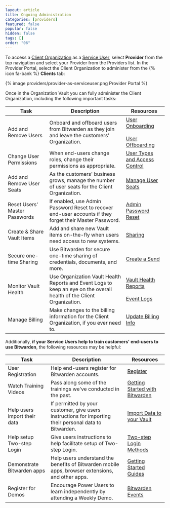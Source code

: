 ```yaml
---
layout: article
title: Ongoing Administration
categories: [providers]
featured: false
popular: false
hidden: false
tags: []
order: "06"
---
```


To access a [Client Organization]({{site.baseurl}}/providers/#client-organizations) as a [Service User]({{site.baseurl}}/provider-users/#provider-user-types), select **Provider** from the top navigation and select your Provider from the Providers list. In the Provider Portal, select the Client Organization to administer from the {% icon fa-bank %} **Clients** tab:

{% image providers/provider-as-serviceuser.png Provider Portal %}

Once in the Organization Vault you can fully administer the Client Organization, including the following important tasks:

|Task|Description|Resources|
|----|-----------|---------|
|Add and Remove Users|Onboard and offboard users from Bitwarden as they join and leave the customers' Organization.|[User Onboarding]({{site.baseurl}}/managing-users/#onboard)<br><br>[User Offboarding]({{site.baseurl}}/managing-users/#offboard)|
|Change User Permissions|When end-users change roles, change their permissions as appropriate.|[User Types and Access Control]({{site.baseurl}}/user-types-access-control/)|
|Add and Remove User Seats|As the customers' business grows, manage the number of user seats for the Client Organization.|[Manage User Seats]({{site.baseurl}}/managing-users/#manage-user-seats)|
|Reset Users' Master Passwords|If enabled, use Admin Password Reset to recover end-user accounts if they forget their Master Password.|[Admin Password Reset]({{site.baseurl}}/admin-reset)|
|Create & Share Vault Items|Add and share new Vault items on-the-fly when users need access to new systems.|[Sharing]({{site.baseurl}}/sharing/)|
|Secure one-time Sharing|Use Bitwarden for secure one-time sharing of credentials, documents, and more.|[Create a Send]({{site.baseurl}}/create-send)|
|Monitor Vault Health|Use Organization Vault Health Reports and Event Logs to keep an eye on the overall health of the Client Organization.|[Vault Health Reports]({{site.baseurl}}/reports/)<br><br>[Event Logs]({{site.baseurl}}/events/)|
|Manage Billing|Make changes to the billing information for the Client Organization, if you ever need to.|[Update Billing Info]({{site.baseurl}}/update-billing-info/#update-billing-information-for-organizations)|

Additionally, **if your Service Users help to train customers' end-users to use Bitwarden**, the following resources may be helpful:

|Task|Description|Resources|
|----|-----------|---------|
|User Registration|Help end-users register for Bitwarden accounts.|[Register](https://vault.bitwarden.com/#/register)|
|Watch Training Videos|Pass along some of the trainings we've conducted in the past.|[Getting Started with Bitwarden](https://bitwarden.com/getting-started)|
|Help users import their data|If permitted by your customer, give users instructions for importing their personal data to Bitwarden.|[Import Data to your Vault]({{site.baseurl}}/import-data/)|
|Help setup Two-step Login|Give users instructions to help facilitate setup of Two-step Login.|[Two-step Login Methods]({{site.baseurl}}/setup-two-step-login/)|
|Demonstrate Bitwarden apps|Help users understand the benefits of Bitwarden mobile apps, browser extensions, and other apps.|[Getting Started Guides]({{site.baseurl}}/getting-started/)|
|Register for Demos|Encourage Power Users to learn independently by attending a Weekly Demo.|[Bitwarden Events](https://www.crowdcast.io/bitwarden)|
